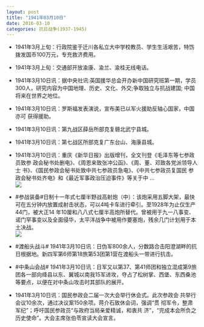 ```yaml
---
layout: post
title: "1941年03月10日"
date: 2016-03-10
categories: 抗日战争(1937-1945)
---
```


<meta name="referrer" content="no-referrer" />

- 1941年3月上旬：行政院鉴于迁川各私立大中学校教员、学生生活艰苦，特饬拨发国币100万元，专充救济费用。 

- 1941年3月上旬：交通部开放渝康、渝兰、渝桂无线电话。 

- 1941年3月10日讯：据中央社讯:英国援华总会开办新中国研究班第一期，学员 300人，研究内容为中国地理、历史、文化、外交;争取独立与抗战建国; 中国将来在世界之地位。 

- 1941年3月10日讯：罗斯福发表演说，宣布美已以军火援助反轴心国家，中国亦可 获得援助。 

- 1941年3月10日讯：第九战区薛岳所部克复赣北武宁县城。 

- 1941年3月10日讯：第七战区所部克复广东台山、海康县城。 

- 1941年3月10日讯：重庆《新华日报》出版增刊，全文刊登《毛泽东等七参政员致参 政会秘书处删电》、《周恩来致张冲公函》、《周、董、邓致各党派领导人士 书》、《国民参政会秘书处致中共七参政员急电》、《中共七参政员复国民 参政会秘书处齐电》和《最近军事政治压迫事件》等关于中 ... <br/><img src="https://ww1.sinaimg.cn/large/aca367d8jw1f1rl2wtryrj20c8090wfm.jpg" />

- #参战装备#日制十一年式七厘半野战高射炮（中）：该炮采用五脚大架，最快可在五分钟内放置成射击状态，可以4吨卡车进行牵引。至1928年为止仅生产44门，被大正14 年10厘和八八式七厘半高炮所替代。曾被用于九一八事变、诺门罕事变以及全面侵华，太平洋战争中被用作要塞炮，残余几门计划用于本土决战。 <br/><img src="https://ww2.sinaimg.cn/large/aca367d8jw1f1rjcdpw89j209d0c7q47.jpg" />

- #渡船头战斗# 1941年3月10日讯：日伪军800余人，分数路合击阳澄湖畔的抗日根据地。新四军第6师第18旅第53团第1营在渡船头一带进行抗击。 

- #中条山会战# 1941年3月10日讯：日军又以第37、第41师团和独立混成第9旅团各一部向绛县以东、翼城以南我15军进攻，夺占了松树掌、西堡、东西桑池等要点，以便在对中条山攻击时其部队的展开。 

- 1941年3月10日讯：国民参政会二届一次大会举行休会式。此次参政会 共举行会议10余次，通过决议案150余项。蒋介石致休会词，强调“贯 彻军令，整肃军纪”；呼吁国民参政员“与政府当局亲爱精诚，和衷共 济”，“完成本会所负之历史使命”。大会主席张伯苓宣读大会宣言。 

